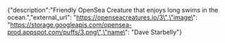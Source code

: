{\"description\":\"Friendly OpenSea Creature that enjoys long swims in the ocean.\",\"external_url\": \"https://openseacreatures.io/3\",\"image\": \"https://storage.googleapis.com/opensea-prod.appspot.com/puffs/3.png\",\"name\": \"Dave Starbelly\"}
